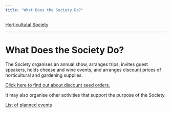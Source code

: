 ```yaml
---
title: "What Does the Society Do?"
---
```



[Horticultutal Society](/horticultural-society)

----

# What Does the Society Do?

The Society organises an annual show, arranges trips, invites guest speakers, holds cheese and wine events, and arranges discount prices of horticultural and gardening supplies. 

[Click here to find out about discount seed orders.](SeedOrders)

It may also organise other activities that support the purpose of the Society.

[List of planned events](NewsandEvents)
